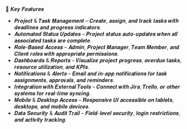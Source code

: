 🌟 𝑲𝒆𝒚 𝑭𝒆𝒂𝒕𝒖𝒓𝒆𝒔
- 𝑷𝒓𝒐𝒋𝒆𝒄𝒕 & 𝑻𝒂𝒔𝒌 𝑴𝒂𝒏𝒂𝒈𝒆𝒎𝒆𝒏𝒕 – 𝑪𝒓𝒆𝒂𝒕𝒆, 𝒂𝒔𝒔𝒊𝒈𝒏, 𝒂𝒏𝒅 𝒕𝒓𝒂𝒄𝒌 𝒕𝒂𝒔𝒌𝒔 𝒘𝒊𝒕𝒉 𝒅𝒆𝒂𝒅𝒍𝒊𝒏𝒆𝒔 𝒂𝒏𝒅 𝒑𝒓𝒐𝒈𝒓𝒆𝒔𝒔 𝒊𝒏𝒅𝒊𝒄𝒂𝒕𝒐𝒓𝒔.
- 𝑨𝒖𝒕𝒐𝒎𝒂𝒕𝒆𝒅 𝑺𝒕𝒂𝒕𝒖𝒔 𝑼𝒑𝒅𝒂𝒕𝒆𝒔 – 𝑷𝒓𝒐𝒋𝒆𝒄𝒕 𝒔𝒕𝒂𝒕𝒖𝒔 𝒂𝒖𝒕𝒐-𝒖𝒑𝒅𝒂𝒕𝒆𝒔 𝒘𝒉𝒆𝒏 𝒂𝒍𝒍 𝒂𝒔𝒔𝒐𝒄𝒊𝒂𝒕𝒆𝒅 𝒕𝒂𝒔𝒌𝒔 𝒂𝒓𝒆 𝒄𝒐𝒎𝒑𝒍𝒆𝒕𝒆.
- 𝑹𝒐𝒍𝒆-𝑩𝒂𝒔𝒆𝒅 𝑨𝒄𝒄𝒆𝒔𝒔 – 𝑨𝒅𝒎𝒊𝒏, 𝑷𝒓𝒐𝒋𝒆𝒄𝒕 𝑴𝒂𝒏𝒂𝒈𝒆𝒓, 𝑻𝒆𝒂𝒎 𝑴𝒆𝒎𝒃𝒆𝒓, 𝒂𝒏𝒅 𝑪𝒍𝒊𝒆𝒏𝒕 𝒓𝒐𝒍𝒆𝒔 𝒘𝒊𝒕𝒉 𝒂𝒑𝒑𝒓𝒐𝒑𝒓𝒊𝒂𝒕𝒆 𝒑𝒆𝒓𝒎𝒊𝒔𝒔𝒊𝒐𝒏𝒔.
- 𝑫𝒂𝒔𝒉𝒃𝒐𝒂𝒓𝒅𝒔 & 𝑹𝒆𝒑𝒐𝒓𝒕𝒔 – 𝑽𝒊𝒔𝒖𝒂𝒍𝒊𝒛𝒆 𝒑𝒓𝒐𝒋𝒆𝒄𝒕 𝒑𝒓𝒐𝒈𝒓𝒆𝒔𝒔, 𝒐𝒗𝒆𝒓𝒅𝒖𝒆 𝒕𝒂𝒔𝒌𝒔, 𝒓𝒆𝒔𝒐𝒖𝒓𝒄𝒆 𝒖𝒕𝒊𝒍𝒊𝒛𝒂𝒕𝒊𝒐𝒏, 𝒂𝒏𝒅 𝑲𝑷𝑰𝒔.
- 𝑵𝒐𝒕𝒊𝒇𝒊𝒄𝒂𝒕𝒊𝒐𝒏𝒔 & 𝑨𝒍𝒆𝒓𝒕𝒔 – 𝑬𝒎𝒂𝒊𝒍 𝒂𝒏𝒅 𝒊𝒏-𝒂𝒑𝒑 𝒏𝒐𝒕𝒊𝒇𝒊𝒄𝒂𝒕𝒊𝒐𝒏𝒔 𝒇𝒐𝒓 𝒕𝒂𝒔𝒌 𝒂𝒔𝒔𝒊𝒈𝒏𝒎𝒆𝒏𝒕𝒔, 𝒂𝒑𝒑𝒓𝒐𝒗𝒂𝒍𝒔, 𝒂𝒏𝒅 𝒓𝒆𝒎𝒊𝒏𝒅𝒆𝒓𝒔.
- 𝑰𝒏𝒕𝒆𝒈𝒓𝒂𝒕𝒊𝒐𝒏 𝒘𝒊𝒕𝒉 𝑬𝒙𝒕𝒆𝒓𝒏𝒂𝒍 𝑻𝒐𝒐𝒍𝒔 – 𝑪𝒐𝒏𝒏𝒆𝒄𝒕 𝒘𝒊𝒕𝒉 𝑱𝒊𝒓𝒂, 𝑻𝒓𝒆𝒍𝒍𝒐, 𝒐𝒓 𝒐𝒕𝒉𝒆𝒓 𝒔𝒚𝒔𝒕𝒆𝒎𝒔 𝒇𝒐𝒓 𝒓𝒆𝒂𝒍-𝒕𝒊𝒎𝒆 𝒔𝒚𝒏𝒄𝒊𝒏𝒈.
- 𝑴𝒐𝒃𝒊𝒍𝒆 & 𝑫𝒆𝒔𝒌𝒕𝒐𝒑 𝑨𝒄𝒄𝒆𝒔𝒔 – 𝑹𝒆𝒔𝒑𝒐𝒏𝒔𝒊𝒗𝒆 𝑼𝑰 𝒂𝒄𝒄𝒆𝒔𝒔𝒊𝒃𝒍𝒆 𝒐𝒏 𝒕𝒂𝒃𝒍𝒆𝒕𝒔, 𝒅𝒆𝒔𝒌𝒕𝒐𝒑𝒔, 𝒂𝒏𝒅 𝒎𝒐𝒃𝒊𝒍𝒆 𝒅𝒆𝒗𝒊𝒄𝒆𝒔.
- 𝑫𝒂𝒕𝒂 𝑺𝒆𝒄𝒖𝒓𝒊𝒕𝒚 & 𝑨𝒖𝒅𝒊𝒕 𝑻𝒓𝒂𝒊𝒍 – 𝑭𝒊𝒆𝒍𝒅-𝒍𝒆𝒗𝒆𝒍 𝒔𝒆𝒄𝒖𝒓𝒊𝒕𝒚, 𝒍𝒐𝒈𝒊𝒏 𝒓𝒆𝒔𝒕𝒓𝒊𝒄𝒕𝒊𝒐𝒏𝒔, 𝒂𝒏𝒅 𝒂𝒄𝒕𝒊𝒗𝒊𝒕𝒚 𝒕𝒓𝒂𝒄𝒌𝒊𝒏𝒈.

